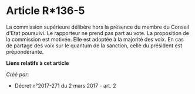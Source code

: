 # Article R*136-5

La commission supérieure délibère hors la présence du membre du Conseil d'Etat poursuivi. Le rapporteur ne prend pas part au
vote. La proposition de la commission est motivée. Elle est adoptée à la majorité des voix. En cas de partage des voix sur le
quantum de la sanction, celle du président est prépondérante.

**Liens relatifs à cet article**

_Créé par_:

  - Décret n°2017-271 du 2 mars 2017 - art. 2
